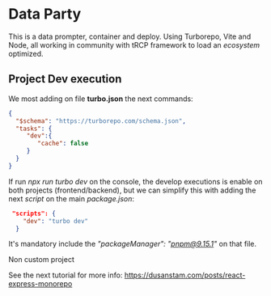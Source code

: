 # Data Party

This is a data prompter, container and deploy. Using Turborepo, Vite and Node, all working in community with tRCP framework to load an *ecosystem* optimized.


## Project Dev execution

We most adding on file **turbo.json** the next commands:

```json
{
  "$schema": "https://turborepo.com/schema.json",
  "tasks": {
     "dev":{
        "cache": false
     }
  }
}
```

If run *npx run turbo dev* on the console, the develop executions is enable on both projects (frontend/backend), but we can simplify this with adding the next *script* on the main *package.json*:

```json
 "scripts": {
    "dev": "turbo dev"
  }
```

It's mandatory include the *"packageManager": "pnpm@9.15.1"* on that file.

Non custom project

See the next tutorial for more info: https://dusanstam.com/posts/react-express-monorepo
